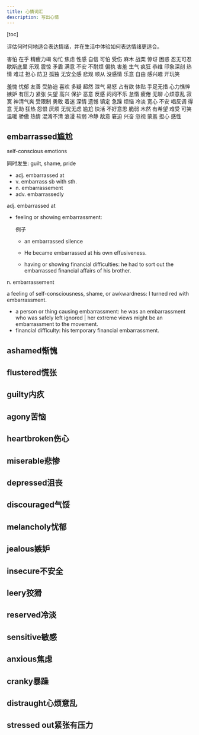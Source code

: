 ```yaml
---
title: 心情词汇
description: 写出心情
---
```


[toc]


评估何时何地适合表达情绪，并在生活中体验如何表达情绪更适合。

害怕 在乎 精疲力竭 匆忙 焦虑 性感
自信 可怕 受伤 麻木 战栗
惊讶 困惑 忍无可忍 歇斯底里 乐观 震惊
矛盾 满意 不安 不耐烦 偏执 害羞
生气 疯狂 恭维 印象深刻 热情 难过
担心 防卫 孤独 无安全感 悲观 顺从
没感情 乐意 自由 感兴趣 开玩笑 

羞愧 忧郁 友善 受胁迫 喜欢 多疑
超然 泄气 易怒 占有欲 体贴
手足无措 心力憔悴 嫉妒 有压力 紧张
失望 高兴 保护 恶意 反感 闷闷不乐
怠惰 疲倦 无聊 心烦意乱 寂寞
神清气爽 受限制 勇敢 着迷
深情 遗憾 镇定 急躁 烦恼 冷淡
宽心 不安 唱反调 得意 无助
狂热 怨恨 厌烦 无忧无虑 尴尬
快活 不好意思 脆弱 木然
有希望 难受 可笑 温暖
骄傲 热情 混淆不清 浪漫
软弱 冷静 敌意 窘迫 兴奋
忽视 蒙羞 担心 感性


## embarrassed尴尬

self-conscious emotions

同时发生: guilt, shame, pride

* adj. embarrassed at
* v. embarrass sb with sth.
* n. embarrassement
* adv. embarrassedly

adj. embarrassed at

* feeling or showing embarrassment: 
	
	例子
	* an embarrassed silence
	* He became embarrassed at his own effusiveness.

	* having or showing financial difficulties: he had to sort out the embarrassed financial affairs of his brother.

n. embarrassement
	
a feeling of self-consciousness, shame, or awkwardness: I turned red with embarrassment.

* a person or thing causing embarrassment: he was an embarrassment who was safely left ignored | her extreme views might be an embarrassment to the movement.
* financial difficulty: his temporary financial embarrassment.

## ashamed惭愧

## flustered慌张

## guilty内疚

## agony苦恼

## heartbroken伤心

## miserable悲惨

## depressed沮丧

## discouraged气馁

## melancholy忧郁

## jealous嫉妒

## insecure不安全

## leery狡猾

## reserved冷淡

## sensitive敏感

## anxious焦虑

## cranky暴躁

## distraught心烦意乱

## stressed out紧张有压力